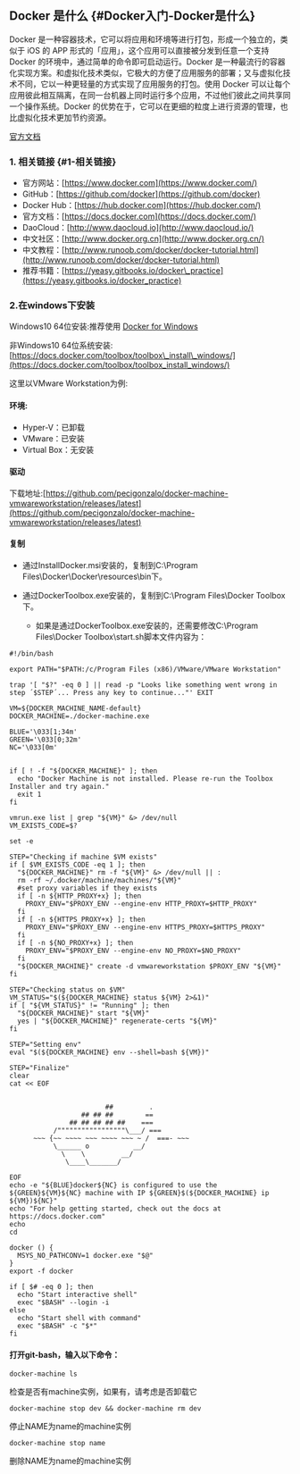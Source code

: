 ## Docker 是什么 {#Docker入门-Docker是什么}

Docker 是一种容器技术，它可以将应用和环境等进行打包，形成一个独立的，类似于 iOS 的 APP 形式的「应用」，这个应用可以直接被分发到任意一个支持 Docker 的环境中，通过简单的命令即可启动运行。Docker 是一种最流行的容器化实现方案。和虚拟化技术类似，它极大的方便了应用服务的部署；又与虚拟化技术不同，它以一种更轻量的方式实现了应用服务的打包。使用 Docker 可以让每个应用彼此相互隔离，在同一台机器上同时运行多个应用，不过他们彼此之间共享同一个操作系统。Docker 的优势在于，它可以在更细的粒度上进行资源的管理，也比虚拟化技术更加节约资源。

[官方文档](http://guide.daocloud.io/dcs/docker-9152673.html)

### 1. 相关链接 {#1-相关链接}

* 官方网站：[https://www.docker.com](https://www.docker.com/)
* GitHub：[https://github.com/docker](https://github.com/docker)
* Docker Hub：[https://hub.docker.com](https://hub.docker.com/)
* 官方文档：[https://docs.docker.com](https://docs.docker.com/)
* DaoCloud：[http://www.daocloud.io](http://www.daocloud.io/)
* 中文社区：[http://www.docker.org.cn](http://www.docker.org.cn/)
* 中文教程：[http://www.runoob.com/docker/docker-tutorial.html](http://www.runoob.com/docker/docker-tutorial.html)
* 推荐书籍：[https://yeasy.gitbooks.io/docker\_practice](https://yeasy.gitbooks.io/docker_practice)

### 2.在windows下安装

Windows10 64位安装:推荐使用 [Docker for Windows](https://docs.docker.com/docker-for-windows/install/)

非Windows10 64位系统安装:[https://docs.docker.com/toolbox/toolbox\_install\_windows/](https://docs.docker.com/toolbox/toolbox_install_windows/)

这里以VMware Workstation为例:

#### 环境:

* Hyper-V：已卸载
* VMware：已安装
* Virtual Box：无安装

#### 驱动

下载地址:[https://github.com/pecigonzalo/docker-machine-vmwareworkstation/releases/latest](https://github.com/pecigonzalo/docker-machine-vmwareworkstation/releases/latest)

#### 复制

* 通过InstallDocker.msi安装的，复制到C:\Program Files\Docker\Docker\resources\bin下。

* 通过DockerToolbox.exe安装的，复制到C:\Program Files\Docker Toolbox下。

  * 如果是通过DockerToolbox.exe安装的，还需要修改C:\Program Files\Docker Toolbox\start.sh脚本文件内容为：

```
#!/bin/bash

export PATH="$PATH:/c/Program Files (x86)/VMware/VMware Workstation"

trap '[ "$?" -eq 0 ] || read -p "Looks like something went wrong in step ´$STEP´... Press any key to continue..."' EXIT

VM=${DOCKER_MACHINE_NAME-default}
DOCKER_MACHINE=./docker-machine.exe

BLUE='\033[1;34m'
GREEN='\033[0;32m'
NC='\033[0m'


if [ ! -f "${DOCKER_MACHINE}" ]; then
  echo "Docker Machine is not installed. Please re-run the Toolbox Installer and try again."
  exit 1
fi

vmrun.exe list | grep "${VM}" &> /dev/null
VM_EXISTS_CODE=$?

set -e

STEP="Checking if machine $VM exists"
if [ $VM_EXISTS_CODE -eq 1 ]; then
  "${DOCKER_MACHINE}" rm -f "${VM}" &> /dev/null || :
  rm -rf ~/.docker/machine/machines/"${VM}"
  #set proxy variables if they exists
  if [ -n ${HTTP_PROXY+x} ]; then
    PROXY_ENV="$PROXY_ENV --engine-env HTTP_PROXY=$HTTP_PROXY"
  fi
  if [ -n ${HTTPS_PROXY+x} ]; then
    PROXY_ENV="$PROXY_ENV --engine-env HTTPS_PROXY=$HTTPS_PROXY"
  fi
  if [ -n ${NO_PROXY+x} ]; then
    PROXY_ENV="$PROXY_ENV --engine-env NO_PROXY=$NO_PROXY"
  fi  
  "${DOCKER_MACHINE}" create -d vmwareworkstation $PROXY_ENV "${VM}"
fi

STEP="Checking status on $VM"
VM_STATUS="$(${DOCKER_MACHINE} status ${VM} 2>&1)"
if [ "${VM_STATUS}" != "Running" ]; then
  "${DOCKER_MACHINE}" start "${VM}"
  yes | "${DOCKER_MACHINE}" regenerate-certs "${VM}"
fi

STEP="Setting env"
eval "$(${DOCKER_MACHINE} env --shell=bash ${VM})"

STEP="Finalize"
clear
cat << EOF


                        ##         .
                  ## ## ##        ==
               ## ## ## ## ##    ===
           /"""""""""""""""""\___/ ===
      ~~~ {~~ ~~~~ ~~~ ~~~~ ~~~ ~ /  ===- ~~~
           \______ o           __/
             \    \         __/
              \____\_______/

EOF
echo -e "${BLUE}docker${NC} is configured to use the ${GREEN}${VM}${NC} machine with IP ${GREEN}$(${DOCKER_MACHINE} ip ${VM})${NC}"
echo "For help getting started, check out the docs at https://docs.docker.com"
echo
cd

docker () {
  MSYS_NO_PATHCONV=1 docker.exe "$@"
}
export -f docker

if [ $# -eq 0 ]; then
  echo "Start interactive shell"
  exec "$BASH" --login -i
else
  echo "Start shell with command"
  exec "$BASH" -c "$*"
fi
```

#### 打开**git-bash**，输入以下命令：

`docker-machine ls`

检查是否有machine实例，如果有，请考虑是否卸载它

```
docker-machine stop dev && docker-machine rm dev
```

停止NAME为name的machine实例

```
docker-machine stop name
```

删除NAME为name的machine实例

